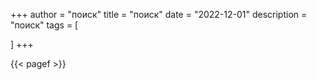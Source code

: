 +++
author = "поиск"
title = "поиск"
date = "2022-12-01"
description = "поиск"
tags = [

]
+++

{{< pagef >}}

